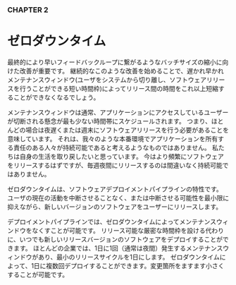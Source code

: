 ### CHAPTER 2

# ゼロダウンタイム

最終的により早いフィードバックループに繋がるようなバッチサイズの縮小に向けた改善が重要です。
継続的なこのような改善を始めることで、遅かれ早かれメンテナンスウィンドウ(ユーザをシステムから切り離し、ソフトウェアリリースを行うことができる短い時間枠)によってリリース間の時間をこれ以上短縮することができなくなるでしょう。

メンテナンスウィンドウは通常、アプリケーションにアクセスしているユーザーが切断される懸念が最も少ない時間帯にスケジュールされます。
つまり、ほとんどの場合は夜遅くまたは週末にソフトウェアリリースを行う必要があることを意味しています。
それは、我々のような本番環境でアプリケーションを所有する責任のある人々が持続可能であると考えるようなものではありません。
私たちは自身の生活を取り戻したいと思っています。
今はより頻繁にソフトウェアをリリースするはずですが、毎週夜間にリリースするのは間違いなく持続可能ではありません。

ゼロダウンタイムは、ソフトウェアデプロイメントパイプラインの特性です。
ユーザの現在の活動を中断させることなく、または中断させる可能性を最小限に抑えながら、新しいバージョンのソフトウェアをユーザーにリリースします。

デプロイメントパイプラインでは、ゼロダウンタイムによってメンテナンスウィンドウをなくすことが可能です。
リリース可能な厳密な時間枠を設ける代わりに、いつでも新しいリリースバージョンのソフトウェアをデプロイすることができます。
ほとんどの企業では、1日に1回（通常は夜間）発生するメンテナンスウィンドウがあり、最小のリリースサイクルを1日にします。
ゼロダウンタイムによって、1日に複数回デプロイすることができます。変更箇所をますます小さくすることが可能です。